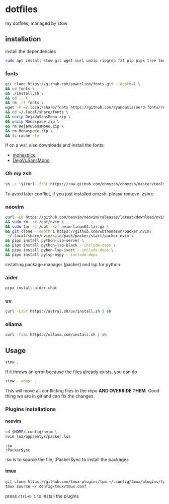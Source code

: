 # dotfiles
my dotfiles, managed by stow

## installation

install the dependencies

```sh
sudo apt install stow git wget curl unzip ripgrep fzf pip pipx tree tmux bc coreutils gawk jq playerctl
```

### fonts

```sh
git clone https://github.com/powerline/fonts.git --depth=1 \
&& cd fonts \
&& ./install.sh \
&& cd .. \
&& rm -rf fonts \
wget -P ~/.local/share/fonts https://github.com/ryanoasis/nerd-fonts/releases/download/v3.3.0/DejaVuSansMono.zip https://github.com/ryanoasis/nerd-fonts/releases/download/v3.3.0/Monaspace.zip \
&& cd ~/.local/share/fonts \
&& unzip DejaVuSansMono.zip \
&& unzip Monaspace.zip \
&& rm DejaVuSansMono.zip \
&& rm Monaspace.zip \
&& fc-cache -fv
```
If on a wsl, also downloads and install the fonts:
- [monaspice](https://github.com/ryanoasis/nerd-fonts/releases/download/v3.3.0/Monaspace.zip)
- [DejaVuSansMono](https://github.com/ryanoasis/nerd-fonts/releases/download/v3.3.0/DejaVuSansMono.zip)

### Oh my zsh

```sh
sh -c "$(curl -fsSL https://raw.github.com/ohmyzsh/ohmyzsh/master/tools/install.sh)"
```
To avoid later conflict, if you just installed omzsh, please remove .zshrc

### neovim

```sh
curl -LO https://github.com/neovim/neovim/releases/latest/download/nvim-linux64.tar.gz \
&& sudo rm -rf /opt/nvim \
&& sudo tar -C /opt -xzf nvim-linux64.tar.gz \
&& git clone --depth 1 https://github.com/wbthomason/packer.nvim\
 ~/.local/share/nvim/site/pack/packer/start/packer.nvim \
&& pipx install python-lsp-server \
&& pipx install python-lsp-black --include-deps \
&& pipx install pyhon-lsp-isort --include-deps \
&& pipx install pylsp-mypy --include-deps
```

installing package manager (packer) and lsp for python

### aider

```sh
pipx install aider-chat
```

### uv

```sh
curl -LsSf https://astral.sh/uv/install.sh | sh
```

### ollama

```sh
curl -fsSL https://ollama.com/install.sh | sh
```

## Usage

```sh
stow .
```

If it throws an error because the files already exists, you can do
```sh
stow --adapt .
```
This will move all conflicting files to the repo **AND OVERRIDE THEM**. Good thing we are in git and can fix the changes.

### Plugins installations

#### neovim

```sh
cd $HOME/.config/nvim \
nvim lua/apprentyr/packer.lua
```

```neovim
:so
:PackerSync
```
:so is to source the file, :PackerSync to install the packages

#### tmux

```sh
git clone https://github.com/tmux-plugins/tpm ~/.config/tmux/plugins/tpm
tmux source ~/.config/tmux/tmux.conf
```

press `ctrl+b I` to Install the plugins



